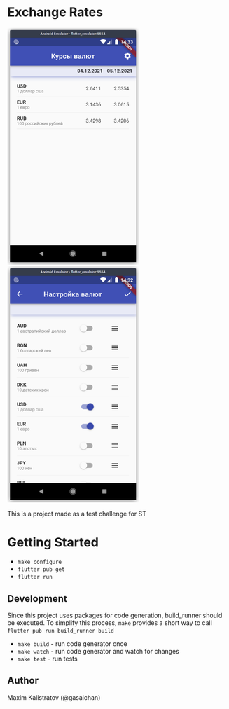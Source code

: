 # Exchange Rates

<img src="https://github.com/gasaichandesu/exchange_rates_challenge/blob/master/.screenshots/screenshot_1.png" width="300" /> <img src="https://github.com/gasaichandesu/exchange_rates_challenge/blob/master/.screenshots/screenshot_2.png" width="300" />

This is a project made as a test challenge for ST

# Getting Started
- `make configure`
- `flutter pub get`
- `flutter run`

## Development

Since this project uses packages for code generation, build_runner should be executed. To simplify
this process, `make` provides a short way to call `flutter pub run build_runner build`

- `make build` - run code generator once
- `make watch` - run code generator and watch for changes
- `make test` - run tests

## Author
Maxim Kalistratov (@gasaichan)
